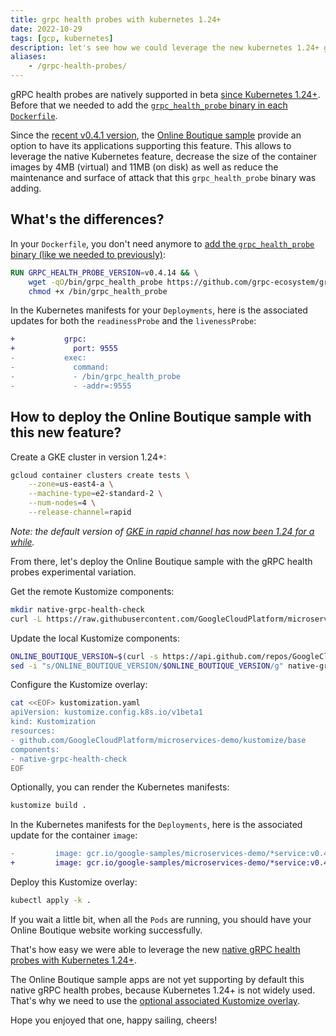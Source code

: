 ```yaml
---
title: grpc health probes with kubernetes 1.24+
date: 2022-10-29
tags: [gcp, kubernetes]
description: let's see how we could leverage the new kubernetes 1.24+ grpc health probes features with the onlineboutique sample apps
aliases:
    - /grpc-health-probes/
---
```

gRPC health probes are natively supported in beta [since Kubernetes 1.24+](https://kubernetes.io/blog/2022/05/13/grpc-probes-now-in-beta/). Before that we needed to add the [`grpc_health_probe` binary in each `Dockerfile`](https://cloud.google.com/blog/topics/developers-practitioners/health-checking-your-grpc-servers-gke).

Since the [recent v0.4.1 version](https://github.com/GoogleCloudPlatform/microservices-demo/releases/tag/v0.4.1), the [Online Boutique sample](https://github.com/GoogleCloudPlatform/microservices-demo) provide an option to have its applications supporting this feature. This allows to leverage the native Kubernetes feature, decrease the size of the container images by 4MB (virtual) and 11MB (on disk) as well as reduce the maintenance and surface of attack that this `grpc_health_probe` binary was adding.

## What's the differences?

In your `Dockerfile`, you don't need anymore to [add the `grpc_health_probe` binary (like we needed to previously)](https://cloud.google.com/blog/topics/developers-practitioners/health-checking-your-grpc-servers-gke):
```dockerfile
RUN GRPC_HEALTH_PROBE_VERSION=v0.4.14 && \
    wget -qO/bin/grpc_health_probe https://github.com/grpc-ecosystem/grpc-health-probe/releases/download/${GRPC_HEALTH_PROBE_VERSION}/grpc_health_probe-linux-amd64 && \
    chmod +x /bin/grpc_health_probe
```

In the Kubernetes manifests for your `Deployments`, here is the associated updates for both the `readinessProbe` and the `livenessProbe`:
```diff
+           grpc:
+             port: 9555
-           exec:
-             command:
-             - /bin/grpc_health_probe
-             - -addr=:9555
```

## How to deploy the Online Boutique sample with this new feature?

Create a GKE cluster in version 1.24+:
```bash
gcloud container clusters create tests \
    --zone=us-east4-a \
    --machine-type=e2-standard-2 \
    --num-nodes=4 \
    --release-channel=rapid
```
_Note: the default version of [GKE in rapid channel has now been 1.24 for a while](https://cloud.google.com/kubernetes-engine/docs/release-notes-rapid)._

From there, let's deploy the Online Boutique sample with the gRPC health probes experimental variation.

Get the remote Kustomize components:
```bash
mkdir native-grpc-health-check
curl -L https://raw.githubusercontent.com/GoogleCloudPlatform/microservices-demo/main/kustomize/components/native-grpc-health-check/kustomization.yaml > native-grpc-health-check/kustomization.yaml
```

Update the local Kustomize components:
```bash
ONLINE_BOUTIQUE_VERSION=$(curl -s https://api.github.com/repos/GoogleCloudPlatform/microservices-demo/releases | jq -r '[.[]] | .[0].tag_name')
sed -i "s/ONLINE_BOUTIQUE_VERSION/$ONLINE_BOUTIQUE_VERSION/g" native-grpc-health-check/kustomization.yaml
```

Configure the Kustomize overlay:
```bash
cat <<EOF> kustomization.yaml
apiVersion: kustomize.config.k8s.io/v1beta1
kind: Kustomization
resources:
- github.com/GoogleCloudPlatform/microservices-demo/kustomize/base
components:
- native-grpc-health-check
EOF
```

Optionally, you can render the Kubernetes manifests:
```bash
kustomize build .
```

In the Kubernetes manifests for the `Deployments`, here is the associated update for the container `image`:
```diff
-         image: gcr.io/google-samples/microservices-demo/*service:v0.4.1
+         image: gcr.io/google-samples/microservices-demo/*service:v0.4.1-native-grpc-probes
```

Deploy this Kustomize overlay:
```bash
kubectl apply -k .
```

If you wait a little bit, when all the `Pods` are running, you should have your Online Boutique website working successfully.

That's how easy we were able to leverage the new [native gRPC health probes with Kubernetes 1.24+](https://kubernetes.io/blog/2022/05/13/grpc-probes-now-in-beta/).

The Online Boutique sample apps are not yet supporting by default this native gRPC health probes, because Kubernetes 1.24+ is not widely used. That's why we need to use the [optional associated Kustomize overlay](https://github.com/GoogleCloudPlatform/microservices-demo/tree/main/kustomize/components/native-grpc-health-check).

Hope you enjoyed that one, happy sailing, cheers!